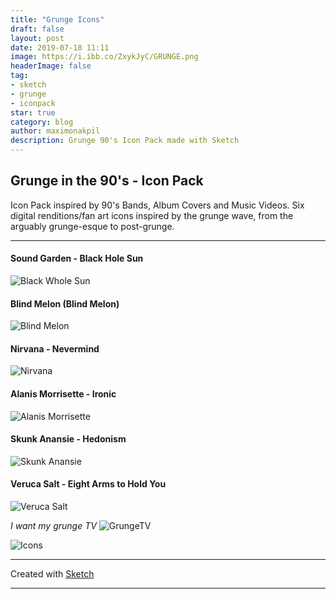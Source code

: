 ```yaml
---
title: "Grunge Icons"
draft: false
layout: post
date: 2019-07-18 11:11
image: https://i.ibb.co/ZxykJyC/GRUNGE.png
headerImage: false
tag:
- sketch
- grunge
- iconpack
star: true
category: blog
author: maximonakpil
description: Grunge 90's Icon Pack made with Sketch
---
```


## Grunge in the 90's - Icon Pack

Icon Pack inspired by 90's Bands, Album Covers and Music Videos.
Six digital renditions/fan art icons inspired by the grunge wave,
from the arguably grunge-esque to post-grunge.


***
#### Sound Garden - Black Hole Sun
![Black Whole Sun](https://i.ibb.co/5FjWQbB/3xblkholesun.png)
#### Blind Melon (Blind Melon)
![Blind Melon](https://i.ibb.co/Htq2PBt/blindmelon-3x.png)
#### Nirvana - Nevermind
![Nirvana](https://i.ibb.co/3F8NfD7/nirvana-3x.png)
#### Alanis Morrisette - Ironic
![Alanis Morrisette](https://i.ibb.co/F7GrXqq/alanis-3x.png)
#### Skunk Anansie - Hedonism
![Skunk Anansie](https://i.ibb.co/rdm0v8Y/Skunk-Anansie-3x.png)
#### Veruca Salt - Eight Arms to Hold You
![Veruca Salt](https://i.ibb.co/NpLRNt7/Veruca-Salt-3x.png)


_I want my grunge TV_
![GrungeTV](https://i.ibb.co/YDZCQ7Y/grungeTV.png)

![Icons](https://i.ibb.co/0GRHP8V/Icon-Pack-3x.png)


***
Created with [Sketch](https://www.sketch.com/)



---
